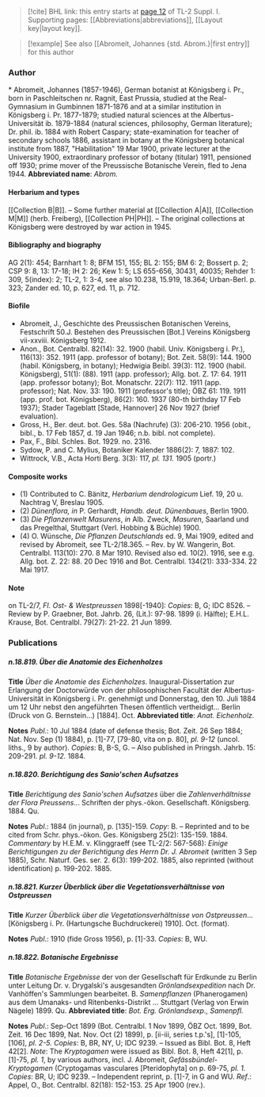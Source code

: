 > [!cite] BHL link: this entry starts at [page 12](https://www.biodiversitylibrary.org/page/33264763) of TL-2 Suppl. I.
> Supporting pages: [[Abbreviations|abbreviations]], [[Layout key|layout key]].

> [!example] See also [[Abromeit, Johannes {std. Abrom.}|first entry]] for this author

### Author

\* Abromeit, Johannes (1857-1946), German botanist at Königsberg i. Pr., born in Paschleitschen nr. Ragnit, East Prussia, studied at the Real-Gymnasium in Gumbinnen 1871-1876 and at a similar institution in Königsberg i. Pr. 1877-1879; studied natural sciences at the Albertus-Universität ib. 1879-1884 (natural sciences, philosophy, German literature); Dr. phil. ib. 1884 with Robert Caspary; state-examination for teacher of secondary schools 1886, assistant in botany at the Königsberg botanical institute from 1887, "Habilitation" 19 Mar 1900, private lecturer at the University 1900, extraordinary professor of botany (titular) 1911, pensioned off 1930; prime mover of the Preussische Botanische Verein, fled to Jena 1944. 
**Abbreviated name**: *Abrom.*

#### Herbarium and types

[[Collection B|B]]. – Some further material at [[Collection A|A]], [[Collection M|M]] (herb. Freiberg), [[Collection PH|PH]]. – The original collections at Königsberg were destroyed by war action in 1945.

#### Bibliography and biography

AG 2(1): 454; Barnhart 1: 8; BFM 151, 155; BL 2: 155; BM 6: 2; Bossert p. 2; CSP 9: 8, 13: 17-18; IH 2: 26; Kew 1: 5; LS 655-656, 30431, 40035; Rehder 1: 309, 5(index): 2; TL-2, 1: 3-4, see also 10.238, 15.919, 18.364; Urban-Berl. p. 323; Zander ed. 10, p. 627, ed. 11, p. 712.

#### Biofile

- Abromeit, J., Geschichte des Preussischen Botanischen Vereins, Festschrift 50.J. Bestehen des Preussischen \[Bot.\] Vereins Königsberg vii-xxviii. Königsberg 1912.
- Anon., Bot. Centralbl. 82(14): 32. 1900 (habil. Univ. Königsberg i. Pr.), 116(13): 352. 1911 (app. professor of botany); Bot. Zeit. 58(9): 144. 1900 (habil. Königsberg, in botany); Hedwigia Beibl. 39(3): 112. 1900 (habil. Königsberg), 51(1): (88). 1911 (app. professor); Allg. bot. Z. 17: 64. 1911 (app. professor botany); Bot. Monatschr. 22(7): 112. 1911 (app. professor); Nat. Nov. 33: 190. 1911 (professor's title); ÖBZ 61: 119. 1911 (app. prof. bot. Königsberg), 86(2): 160. 1937 (80-th birthday 17 Feb 1937); Stader Tageblatt \[Stade, Hannover\] 26 Nov 1927 (brief evaluation).
- Gross, H., Ber. deut. bot. Ges. 58a (Nachrufe) (3): 206-210. 1956 (obit., bibl., b. 17 Feb 1857, d. 19 Jan 1946; n.b. bibl. not complete).
- Pax, F., Bibl. Schles. Bot. 1929. no. 2316.
- Sydow, P. and C. Mylius, Botaniker Kalender 1886(2): 7, 1887: 102.
- Wittrock, V.B., Acta Horti Berg. 3(3): 117, *pl. 131.* 1905 (portr.)

#### Composite works

- (1) Contributed to C. Bänitz, *Herbarium dendrologicum* Lief. 19, 20 u. Nachtrag V, Breslau 1905.
- (2) *Dünenflora, in* P. Gerhardt, *Handb. deut. Dünenbaues*, Berlin 1900.
- (3) *Die Pflanzenwelt Masurens*, *in* Alb. Zweck, *Masuren*, Saarland und das Pregelthal, Stuttgart (Verl. Hobbing & Büchle) 1900.
- (4) O. Wünsche, *Die Pflanzen Deutschlands* ed. 9, Mai 1909, edited and revised by Abromeit, see TL-2/18.365. – Rev. by W. Wangerin, Bot. Centralbl. 113(10): 270. 8 Mar 1910. Revised also ed. 10(2). 1916, see e.g. Allg. bot. Z. 22: 88. 20 Dec 1916 and Bot. Centralbl. 134(21): 333-334. 22 Mai 1917.

#### Note

on TL-2/7, *Fl. Ost- & Westpreussen* 1898\[-1940\]: *Copies*: B, G; IDC 8526. – Review by P. Graebner, Bot. Jahrb. 26, (Lit.): 97-98. 1899 (i. Hälfte); E.H.L. Krause, Bot. Centralbl. 79(27): 21-22. 21 Jun 1899.

### Publications

##### n.18.819. Über die Anatomie des Eichenholzes

**Title**
*Über die Anatomie des Eichenholzes*. Inaugural-Dissertation zur Erlangung der Doctorwürde von der philosophischen Facultät der Albertus-Universität in Königsberg i. Pr. genehmigt und Donnerstag, den 10. Juli 1884 um 12 Uhr nebst den angeführten Thesen öffentlich vertheidigt... Berlin (Druck von G. Bernstein...) \[1884\]. Oct.
**Abbreviated title**: *Anat. Eichenholz.*

**Notes**
*Publ*.: 10 Jul 1884 (date of defense thesis; Bot. Zeit. 26 Sep 1884; Nat. Nov. Sep (1) 1884), p. \[1\]-77, \[79-80, vita on p. 80\], *pl. 9-12* (uncol. liths., 9 by author). *Copies*: B, B-S, G. – Also published in Pringsh. Jahrb. 15: 209-291. *pl. 9-12.* 1884.

##### n.18.820. Berichtigung des Sanio'schen Aufsatzes

**Title**
*Berichtigung des Sanio'schen Aufsatzes* über die *Zahlenverhältnisse der Flora Preussens*... Schriften der phys.-ökon. Gesellschaft. Königsberg. 1884. Qu.

**Notes**
*Publ*.: 1884 (in journal), p. \[135\]-159. *Copy*: B. – Reprinted and to be cited from Schr. phys.-ökon. Ges. Königsberg 25(2): 135-159. 1884.
*Commentary* by H.E.M. v. Klinggraeff (see TL-2/2: 567-568): *Einige Berichtigungen zu der Berichtigung des Herrn Dr. J. Abromeit* (written 3 Sep 1885), Schr. Naturf. Ges. ser. 2. 6(3): 199-202. 1885, also reprinted (without identification) p. 199-202. 1885.

##### n.18.821. Kurzer Überblick über die Vegetationsverhältnisse von Ostpreussen

**Title**
*Kurzer Überblick über die Vegetationsverhältnisse von Ostpreussen*... \[Königsberg i. Pr. (Hartungsche Buchdruckerei) 1910\]. Oct. (format).

**Notes**
*Publ*.: 1910 (fide Gross 1956), p. \[1\]-33. *Copies*: B, WU.

##### n.18.822. Botanische Ergebnisse

**Title**
*Botanische Ergebnisse* der von der Gesellschaft für Erdkunde zu Berlin unter Leitung Dr. v. Drygalski's ausgesandten *Grönlandsexpedition* nach Dr. Vanhöffen's Sammlungen bearbeitet. B. *Samenpflanzen* (Phanerogamen) aus dem Umanaks- und Ritenbenks-Distrikt ... Stuttgart (Verlag von Erwin Nägele) 1899. Qu.
**Abbreviated title**: *Bot. Erg. Grönlandsexp., Samenpfl.*

**Notes**
*Publ*.: Sep-Oct 1899 (Bot. Centralbl. 1 Nov 1899, ÖBZ Oct. 1899, Bot. Zeit. 16 Dec 1899, Nat. Nov. Oct (2) 1899), p. \[ii-iii, series t.p.'s\], \[1\]-105, \[106\], *pl. 2-5. Copies*: B, BR, NY, U; IDC 9239. – Issued as Bibl. Bot. 8, Heft 42\[2\].
*Note*: The *Kryptogamen* were issued as Bibl. Bot. 8, Heft 42\[1\], p. \[1\]-75, *pl. 1*, by various authors, incl. J. Abromeit, *Gefässbündel-Kryptogamen* (Cryptogamas vasculares \[Pteridophyta\] on p. 69-75, *pl. 1. Copies*: BR, U; IDC 9239. – Independent reprint, p. \[1\]-7, in G and WU.
*Ref*.: Appel, O., Bot. Centralbl. 82(18): 152-153. 25 Apr 1900 (rev.).

